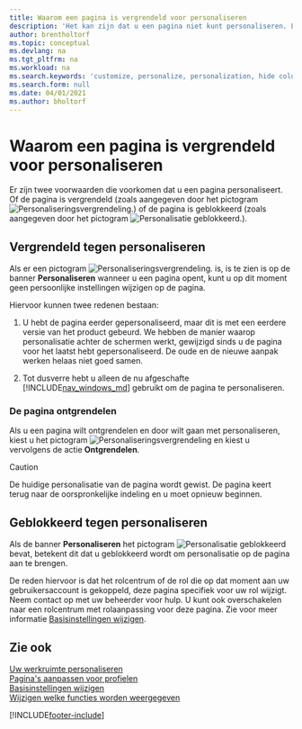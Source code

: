 ```yaml
---
title: Waarom een pagina is vergrendeld voor personaliseren
description: 'Het kan zijn dat u een pagina niet kunt personaliseren. Lees hier wat u kunt doen om deze te ontgrendelen, zodat u deze kunt personaliseren.'
author: brentholtorf
ms.topic: conceptual
ms.devlang: na
ms.tgt_pltfrm: na
ms.workload: na
ms.search.keywords: 'customize, personalize, personalization, hide columns, remove fields, move fields'
ms.search.form: null
ms.date: 04/01/2021
ms.author: bholtorf
---
```

# Waarom een pagina is vergrendeld voor personaliseren

Er zijn twee voorwaarden die voorkomen dat u een pagina personaliseert. Of de pagina is vergrendeld (zoals aangegeven door het pictogram ![Personaliseringsvergrendeling.](media/personalization-lock-icon.png "Personalisatievergrendeling")) of de pagina is geblokkeerd (zoals aangegeven door het pictogram ![Personalisatie geblokkeerd.](media/personalization-blocked-icon.png "Personalisatie geblokkeerd")).  

## Vergrendeld tegen personaliseren

Als er een pictogram ![Personaliseringsvergrendeling.](media/personalization-lock-icon.png "Personalisatievergrendeling") is, is te zien is op de banner **Personaliseren** wanneer u een pagina opent, kunt u op dit moment geen persoonlijke instellingen wijzigen op de pagina.

<!-- This is because we changed the way personalization works behind the scenes since the last time that you personalized the page. Unfortunately, the old way and new of doing things do not work together.

The page currently includes the last personalization changes that you made. If you want to continue personalizing the page, then you can choose the lock icon and then **Unlock**. Just be aware that if you choose to unlock the page, the current personalization of the page will be cleared, and you will have to start from scratch.
-->

Hiervoor kunnen twee redenen bestaan:

1. U hebt de pagina eerder gepersonaliseerd, maar dit is met een eerdere versie van het product gebeurd. We hebben de manier waarop personalisatie achter de schermen werkt, gewijzigd sinds u de pagina voor het laatst hebt gepersonaliseerd. De oude en de nieuwe aanpak werken helaas niet goed samen.

2. Tot dusverre hebt u alleen de nu afgeschafte [!INCLUDE[nav_windows_md](includes/nav_windows_md.md)] gebruikt om de pagina te personaliseren.

### De pagina ontgrendelen

Als u een pagina wilt ontgrendelen en door wilt gaan met personaliseren, kiest u het pictogram ![Personaliseringsvergrendeling](media/personalization-lock-icon.png "Personalisatievergrendeling") en kiest u vervolgens de actie **Ontgrendelen**.  

> [!CAUTION]
> De huidige personalisatie van de pagina wordt gewist. De pagina keert terug naar de oorspronkelijke indeling en u moet opnieuw beginnen.  

## Geblokkeerd tegen personaliseren

Als de banner **Personaliseren** het pictogram ![Personalisatie geblokkeerd](media/personalization-blocked-icon.png "Personalisatie geblokkeerd") bevat, betekent dit dat u geblokkeerd wordt om personalisatie op de pagina aan te brengen.

<!-- Only text is translated, so removing this image for non-English UX reasons.  ![Personalize blocked.](media/personalization-blocked.png "Personalize lock") -->

De reden hiervoor is dat het rolcentrum of de rol die op dat moment aan uw gebruikersaccount is gekoppeld, deze pagina specifiek voor uw rol wijzigt. Neem contact op met uw beheerder voor hulp. U kunt ook overschakelen naar een rolcentrum met rolaanpassing voor deze pagina. Zie voor meer informatie [Basisinstellingen wijzigen](ui-change-basic-settings.md).

## Zie ook

[Uw werkruimte personaliseren](ui-personalization-user.md)  
[Pagina's aanpassen voor profielen](ui-personalization-manage.md)  
[Basisinstellingen wijzigen](ui-change-basic-settings.md)  
[Wijzigen welke functies worden weergegeven](ui-experiences.md)  


[!INCLUDE[footer-include](includes/footer-banner.md)]
